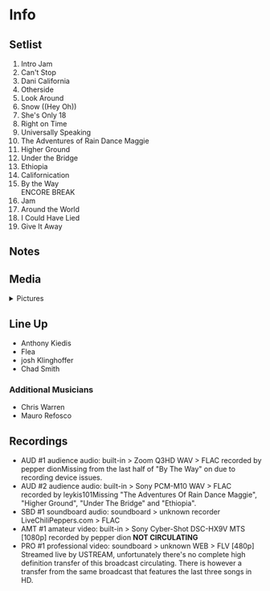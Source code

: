 # Info

## Setlist

1. Intro Jam
2. Can't Stop
3. Dani California
4. Otherside
5. Look Around
6. Snow ((Hey Oh))
7. She's Only 18
8. Right on Time
9. Universally Speaking
10. The Adventures of Rain Dance Maggie
11. Higher Ground
12. Under the Bridge
13. Ethiopia
14. Californication
15. By the Way
<br> ENCORE BREAK
16. Jam
17. Around the World
18. I Could Have Lied
19. Give It Away

## Notes

## Media 

<details>
  <summary>Pictures</summary>
  <!--<img alt="Setlist" title="Setlist" src="_.jpg" height="200" />-->
</details>

## Line Up

* Anthony Kiedis
* Flea
* josh Klinghoffer
* Chad Smith

### Additional Musicians

* Chris Warren  
* Mauro Refosco

## Recordings

* AUD #1 audience audio: built-in > Zoom Q3HD WAV > FLAC recorded by pepper dionMissing from the last half of "By The Way" on due to recording device issues.
* AUD #2 audience audio: built-in > Sony PCM-M10 WAV > FLAC recorded by leykis101Missing "The Adventures Of Rain Dance Maggie", "Higher Ground", "Under The Bridge" and "Ethiopia".
* SBD #1 soundboard audio: soundboard > unknown recorder LiveChiliPeppers.com > FLAC
* AMT #1 amateur video: built-in > Sony Cyber-Shot DSC-HX9V MTS [1080p] recorded by pepper dion **NOT CIRCULATING**
* PRO #1 professional video: soundboard > unknown WEB > FLV [480p] Streamed live by USTREAM, unfortunately there's no complete high definition transfer of this broadcast circulating. There is however a transfer from the same broadcast that features the last three songs in HD.
